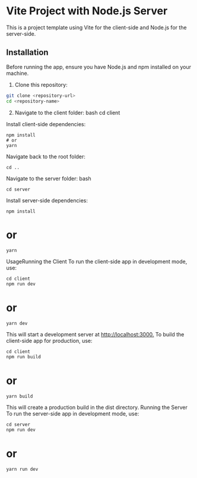 # Vite Project with Node.js Server

This is a project template using Vite for the client-side and Node.js for the server-side.

## Installation

Before running the app, ensure you have Node.js and npm installed on your machine.

1. Clone this repository:

```bash
git clone <repository-url>
cd <repository-name>
```
2. Navigate to the client folder:
bash
cd client

Install client-side dependencies:
```
npm install
# or
yarn
```

Navigate back to the root folder:

```
cd ..
```

Navigate to the server folder:
bash
```
cd server
```
Install server-side dependencies:
```
npm install
```
# or
```
yarn
```

UsageRunning the Client
To run the client-side app in development mode, use:

```
cd client
npm run dev
```
# or
```
yarn dev
```

This will start a development server at [http://localhost:3000.](http://localhost:5173/)
To build the client-side app for production, use:

```
cd client
npm run build
```
# or
```
yarn build
```

This will create a production build in the dist directory.
Running the Server
To run the server-side app in development mode, use:

```
cd server
npm run dev
```
# or
```
yarn run dev
```
